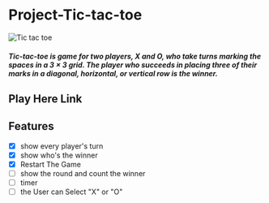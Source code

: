 # Project-Tic-tac-toe


![Tic tac toe](https://media.git.generalassemb.ly/user/33234/files/48c9cf00-4569-11eb-864a-68593c4c965d)

##### Tic-tac-toe is game for two players, X and O, who take turns marking the spaces in a 3 × 3 grid. The player who succeeds in placing three of their marks in a diagonal, horizontal, or vertical row is the winner.  

## Play Here Link 


## Features 

- [x] show every player's turn
- [x] show who's the winner 
- [x] Restart The Game
- [ ] show the round and count the winner
- [ ] timer 
- [ ] the User can Select "X" or "O"
